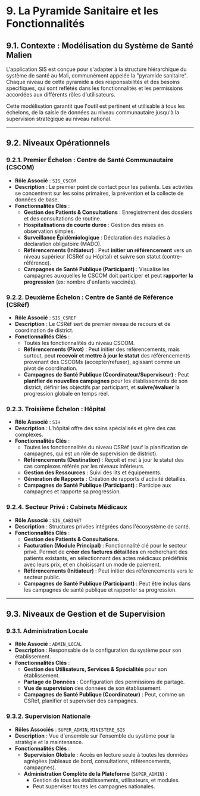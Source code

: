 # 9. La Pyramide Sanitaire et les Fonctionnalités

## 9.1. Contexte : Modélisation du Système de Santé Malien

L'application SIS est conçue pour s'adapter à la structure hiérarchique du système de santé au Mali, communément appelée la "pyramide sanitaire". Chaque niveau de cette pyramide a des responsabilités et des besoins spécifiques, qui sont reflétés dans les fonctionnalités et les permissions accordées aux différents rôles d'utilisateurs.

Cette modélisation garantit que l'outil est pertinent et utilisable à tous les échelons, de la saisie de données au niveau communautaire jusqu'à la supervision stratégique au niveau national.

---

## 9.2. Niveaux Opérationnels

### 9.2.1. Premier Échelon : Centre de Santé Communautaire (CSCOM)

-   **Rôle Associé** : `SIS_CSCOM`
-   **Description** : Le premier point de contact pour les patients. Les activités se concentrent sur les soins primaires, la prévention et la collecte de données de base.
-   **Fonctionnalités Clés** :
    -   **Gestion des Patients & Consultations** : Enregistrement des dossiers et des consultations de routine.
    -   **Hospitalisations de courte durée** : Gestion des mises en observation simples.
    -   **Surveillance Épidémiologique** : Déclaration des maladies à déclaration obligatoire (MADO).
    -   **Référencements (Initiateur)** : Peut **initier un référencement** vers un niveau supérieur (CSRéf ou Hôpital) et suivre son statut (contre-référence).
    -   **Campagnes de Santé Publique (Participant)** : Visualise les campagnes auxquelles le CSCOM doit participer et peut **rapporter la progression** (ex: nombre d'enfants vaccinés).

### 9.2.2. Deuxième Échelon : Centre de Santé de Référence (CSRéf)

-   **Rôle Associé** : `SIS_CSREF`
-   **Description** : Le CSRéf sert de premier niveau de recours et de coordination de district.
-   **Fonctionnalités Clés** :
    -   Toutes les fonctionnalités du niveau CSCOM.
    -   **Référencements (Pivot)** : Peut initier des référencements, mais surtout, peut **recevoir et mettre à jour le statut** des référencements provenant des CSCOMs (accepter/refuser), agissant comme un pivot de coordination.
    -   **Campagnes de Santé Publique (Coordinateur/Superviseur)** : Peut **planifier de nouvelles campagnes** pour les établissements de son district, définir les objectifs par participant, et **suivre/évaluer** la progression globale en temps réel.

### 9.2.3. Troisième Échelon : Hôpital

-   **Rôle Associé** : `SIH`
-   **Description** : L'hôpital offre des soins spécialisés et gère des cas complexes.
-   **Fonctionnalités Clés** :
    -   Toutes les fonctionnalités du niveau CSRéf (sauf la planification de campagnes, qui est un rôle de supervision de district).
    -   **Référencements (Destination)** : Reçoit et met à jour le statut des cas complexes référés par les niveaux inférieurs.
    -   **Gestion des Ressources** : Suivi des lits et équipements.
    -   **Génération de Rapports** : Création de rapports d'activité détaillés.
    -   **Campagnes de Santé Publique (Participant)** : Participe aux campagnes et rapporte sa progression.

### 9.2.4. Secteur Privé : Cabinets Médicaux

-   **Rôle Associé** : `SIS_CABINET`
-   **Description** : Structures privées intégrées dans l'écosystème de santé.
-   **Fonctionnalités Clés** :
    -   **Gestion des Patients & Consultations**.
    -   **Facturation (Module Principal)** : Fonctionnalité clé pour le secteur privé. Permet de **créer des factures détaillées** en recherchant des patients existants, en sélectionnant des actes médicaux prédéfinis avec leurs prix, et en choisissant un mode de paiement.
    -   **Référencements (Initiateur)** : Peut initier des référencements vers le secteur public.
    -   **Campagnes de Santé Publique (Participant)** : Peut être inclus dans les campagnes de santé publique et rapporter sa progression.

---

## 9.3. Niveaux de Gestion et de Supervision

### 9.3.1. Administration Locale

-   **Rôle Associé** : `ADMIN_LOCAL`
-   **Description** : Responsable de la configuration du système pour son établissement.
-   **Fonctionnalités Clés** :
    -   **Gestion des Utilisateurs, Services & Spécialités** pour son établissement.
    -   **Partage de Données** : Configuration des permissions de partage.
    -   **Vue de supervision** des données de son établissement.
    -   **Campagnes de Santé Publique (Coordinateur)** : Peut, comme un CSRéf, planifier et superviser des campagnes.

### 9.3.2. Supervision Nationale

-   **Rôles Associés** : `SUPER_ADMIN`, `MINISTERE_SIS`
-   **Description** : Vue d'ensemble sur l'ensemble du système pour la stratégie et la maintenance.
-   **Fonctionnalités Clés** :
    -   **Supervision Globale** : Accès en lecture seule à toutes les données agrégées (tableaux de bord, consultations, référencements, campagnes).
    -   **Administration Complète de la Plateforme** (`SUPER_ADMIN`) :
        -   Gestion de tous les établissements, utilisateurs, et modules.
        -   Peut superviser toutes les campagnes nationales.
